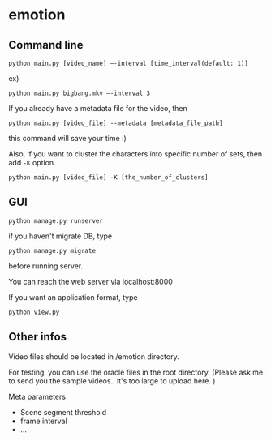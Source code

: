 # emotion

## Command line
```
python main.py [video_name] —-interval [time_interval(default: 1)]
```

ex)
```
python main.py bigbang.mkv —-interval 3
```

If you already have a metadata file for the video, then
```
python main.py [video_file] --metadata [metadata_file_path]
```
this command will save your time :)

Also, if you want to cluster the characters into 
specific number of sets, then add `-K` option.
```
python main.py [video_file] -K [the_number_of_clusters]
```


## GUI
```
python manage.py runserver
```
if you haven't migrate DB, type
```
python manage.py migrate
```
before running server.


You can reach the web server via localhost:8000

If you want an application format, type
```
python view.py
```

## Other infos
Video files should be located in /emotion directory.

For testing, you can use the oracle files in the root directory.
(Please ask me to send you the sample videos.. it's too large to upload here. )

Meta parameters
  - Scene segment threshold
  - frame interval
  - ...
